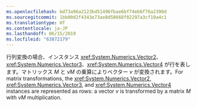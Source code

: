 ```yaml
---
ms.openlocfilehash: bd73a96a2123bd51496fbae6bf74eb6f76a2390d
ms.sourcegitcommit: 1bb00d2f4343e73ae8d58668f02297a3cf10a4c1
ms.translationtype: HT
ms.contentlocale: ja-JP
ms.lasthandoff: 06/15/2019
ms.locfileid: "63872179"
---
```

<span data-ttu-id="c0cf2-101">行列変換の場合、インスタンス <xref:System.Numerics.Vector2>、<xref:System.Numerics.Vector3>、<xref:System.Numerics.Vector4> が行を表します。マトリックス *M* と *vM* の乗算によりベクター *v* が変換されます。</span><span class="sxs-lookup"><span data-stu-id="c0cf2-101">For matrix transformations, the <xref:System.Numerics.Vector2>, <xref:System.Numerics.Vector3>, and <xref:System.Numerics.Vector4> instances are represented as rows: a vector *v* is transformed by a matrix *M* with *vM* multiplication.</span></span>